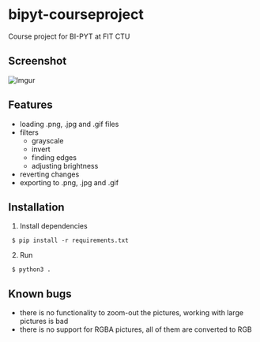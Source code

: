 # bipyt-courseproject
Course project for BI-PYT at FIT CTU

## Screenshot

![Imgur](http://i.imgur.com/ZO0u0kT.png)

## Features

 - loading .png, .jpg and .gif files
 - filters
   - grayscale
   - invert
   - finding edges
   - adjusting brightness
 - reverting changes
 - exporting to .png, .jpg and .gif

## Installation

1. Install dependencies

  ```
   $ pip install -r requirements.txt
  ```

2. Run

  ```
   $ python3 .
  ```

## Known bugs

 - there is no functionality to zoom-out the pictures, working with large pictures is bad
 - there is no support for RGBA pictures, all of them are converted to RGB
 
